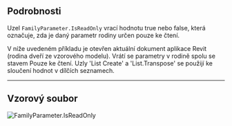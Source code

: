 ## Podrobnosti
Uzel `FamilyParameter.IsReadOnly` vrací hodnotu true nebo false, která označuje, zda je daný parametr rodiny určen pouze ke čtení.

V níže uvedeném příkladu je otevřen aktuální dokument aplikace Revit (rodina dveří ze vzorového modelu). Vrátí se parametry v rodině spolu se stavem Pouze ke čtení. Uzly 'List Create' a 'List.Transpose' se použijí ke sloučení hodnot v dílčích seznamech.
___
## Vzorový soubor

![FamilyParameter.IsReadOnly](./Revit.Elements.FamilyParameter.IsReadOnly_img.jpg)
